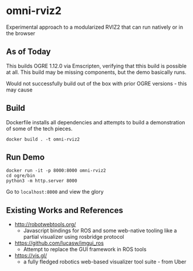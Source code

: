 # omni-rviz2

Experimental approach to a modularized RVIZ2 that can run natively or in the browser

## As of Today

This builds OGRE 1.12.0 via Emscripten, verifying that tthis build is possible at all. This build may be missing components, but the demo basically runs.

Would not successfully build out of the box with prior OGRE versions - this may cause

## Build

Dockerfile installs all dependencies and attempts to build a demonstration of some of the tech pieces.

```
docker build . -t omni-rviz2
```

## Run Demo

```
docker run -it -p 8000:8000 omni-rviz2
cd ogre/bin
python3 -m http.server 8000
```

Go to `localhost:8000` and view the glory



## Existing Works and References

* http://robotwebtools.org/
  * Javascript bindings for ROS and some web-native tooling like a partial visualizer using rosbridge protocol
* https://github.com/lucasw/imgui_ros
  * Attempt to replace the GUI framework in ROS tools
* https://vis.gl/
  * a fully fledged robotics web-based visualizer tool suite - from Uber
